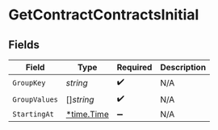 # GetContractContractsInitial


## Fields

| Field                                      | Type                                       | Required                                   | Description                                |
| ------------------------------------------ | ------------------------------------------ | ------------------------------------------ | ------------------------------------------ |
| `GroupKey`                                 | *string*                                   | :heavy_check_mark:                         | N/A                                        |
| `GroupValues`                              | []*string*                                 | :heavy_check_mark:                         | N/A                                        |
| `StartingAt`                               | [*time.Time](https://pkg.go.dev/time#Time) | :heavy_minus_sign:                         | N/A                                        |